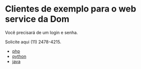 Clientes de exemplo para o web service da Dom
===

Você precisará de um login e senha.

Solicite aqui (11) 2478-4215.

- [php](php/)
- [python](python/)
- [java](java/)